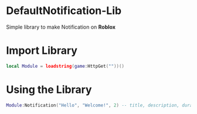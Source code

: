 # DefaultNotification-Lib
Simple library to make Notification on **Roblox**


# Import Library
```lua
local Module = loadstring(game:HttpGet(""))()
```

# Using the Library
```lua
Module:Notification("Hello", "Welcome!", 2) -- title, description, duration
```
